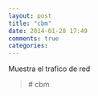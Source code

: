 ```yaml
---
layout: post
title: "cbm"
date: 2014-01-28 17:49
comments: true
categories: 
---
```

Muestra el trafico de red

>\# cbm

